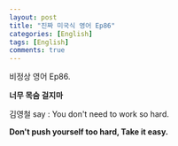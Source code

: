 ```yaml
---
layout: post
title: "진짜 미국식 영어 Ep86"
categories: [English]
tags: [English]
comments: true
---
```


비정상 영어 Ep86.

<b> 너무 목숨 걸지마 </b>

김영철 say : You don't need to work so hard.

<b> Don't push yourself too hard, Take it easy. </b>
